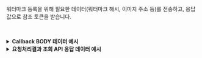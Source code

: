 워터마크 등록을 위해 필요한 데이터(워터마크 해시, 이미지 주소 등)를 전송하고, 응답값으로 참조 토큰을 받습니다.

<p><br/></p>

<details>
  <summary><b>Callback BODY 데이터 예시</b></summary>

```json
# token_id 필드는 등록된 워터마크(토큰)의 식별자이며 워터마크를 사용하는 API에서 필요합니다. 
{
  "request_id": "87e1afbe-9944-4733-a55b-07043cf7db42",
  "status": "COMPLETE",
  "results": {
    "token_id": 12,
    "transaction_hash": "0x78f4d7063397dd71639a7877876af7f161518679cb8f9df5ac75b1e3e37dac62",
    "transaction_gas_used": 243122,
    "transaction_fee": "0.239949336000000000",
    "requested_at": "2024-07-16T23:11:20+09:00",
    "finished_at": "2024-07-17T08:11:25+09:00"
  }
}
```

</details>

<details>
  <summary><b>요청처리결과 조회 API 응답 데이터 예시</b></summary>

```json

# token_id 필드는 등록된 워터마크(토큰)의 식별자이며 워터마크를 사용하는 API에서 필요합니다. 
{
  "code": "20000",
  "message": "SUCCESS",
  "request_id": "87e1afbe-9944-4733-a55b-07043cf7db42",
  "status": "COMPLETE",
  "results": {
    "token_id": 12,
    "transaction_hash": "0x78f4d7063397dd71639a7877876af7f161518679cb8f9df5ac75b1e3e37dac62",
    "transaction_gas_used": 243122,
    "transaction_fee": "0.239949336000000000",
    "requested_at": "2024-07-16T23:11:20+09:00",
    "finished_at": "2024-07-17T08:11:25+09:00"
  }
}
```

</details>
